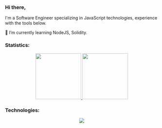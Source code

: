 ### Hi there, 
I'm a Software Engineer specializing in JavaScript technologies, experience with the tools below.
<p>🌱 I’m currently learning NodeJS, Solidity.</p>


### Statistics:
<div align="center">
<a href="https://github.com/rafaelfcardoso/">
  <img style="display: inline_block" height="150em" src="https://github-readme-stats.vercel.app/api/top-langs/?username=rafaelfcardoso&layout=compact&theme=github_dark"/>
</a>
<a href="https://github.com/rafaelfcardoso/">
  <img style="display: inline_block" height="150em" src="https://github-readme-stats.vercel.app/api?username=rafaelfcardoso&layout=compact&theme=github_dark" />
</a>
</div>

### Technologies:
<p align="center">
  <a href="https://skillicons.dev">
    <img src="https://skillicons.dev/icons?i=html,css,javascript,redux,styledcomponents,git,docker,bash,mysql,express,react,nodejs,python" />
  </a>
</p>








